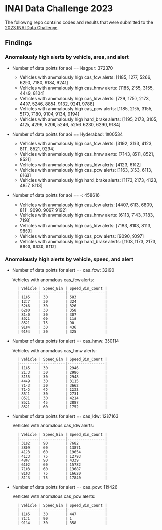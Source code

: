# INAI Data Challenge 2023

The following repo contains codes and results that were submitted to the [2023 INAI Data Challenge](http://www.inai.ai/iraste_nxt/inai-data-analytics-challenge).

## Findings

### Anomalously high alerts by vehicle, area, and alert

- Number of data points for aoi == Nagpur: 372370

    - Vehicles with anomalously high cas_fcw alerts: [1185, 1277, 5266, 6290, 7180, 9184, 9241]
    - Vehicles with anomalously high cas_hmw alerts: [1185, 2155, 3155, 4449, 8104]
    - Vehicles with anomalously high cas_ldw alerts: [729, 1750, 2173, 4407, 5246, 8854, 9132, 9241, 9788]
    - Vehicles with anomalously high cas_pcw alerts: [1185, 2165, 3155, 5170, 7180, 9104, 9134, 9194]
    - Vehicles with anomalously high hard_brake alerts: [1195, 2173, 3105, 4125, 4296, 5206, 5246, 5256, 6230, 6290, 9184]

- Number of data points for aoi == Hyderabad: 1000534

    - Vehicles with anomalously high cas_fcw alerts: [3192, 3193, 4123, 8111, 8521, 9294]
    - Vehicles with anomalously high cas_hmw alerts: [7143, 8511, 8521, 8531]
    - Vehicles with anomalously high cas_ldw alerts: [4123, 6102]
    - Vehicles with anomalously high cas_pcw alerts: [1163, 3163, 6113, 6163]
    - Vehicles with anomalously high hard_brake alerts: [1173, 2173, 4123, 4857, 8113]

- Number of data points for aoi == -: 458616

    - Vehicles with anomalously high cas_fcw alerts: [4407, 6113, 6809, 8111, 9090, 9097, 9192]
	- Vehicles with anomalously high cas_hmw alerts: [6113, 7143, 7183, 7193]
	- Vehicles with anomalously high cas_ldw alerts: [7183, 8103, 8113, 9869]
	- Vehicles with anomalously high cas_pcw alerts: [9090, 9097]
	- Vehicles with anomalously high hard_brake alerts: [1103, 1173, 2173, 6809, 6839, 8113]

### Anomalously high alerts by vehicle, speed, and alert

- Number of data points for alert == cas_fcw: 32190

    Vehicles with anomalous cas_fcw alerts:

        | Vehicle | Speed_Bin | Speed_Bin_Count |
        |---------|-----------|-----------------|
        | 1185    | 30        | 583             |
        | 1277    | 30        | 324             |
        | 5266    | 30        | 326             |
        | 6290    | 30        | 358             |
        | 8140    | 30        | 307             |
        | 8521    | 60        | 118             |
        | 8521    | 75        | 90              |
        | 9184    | 30        | 436             |
        | 9194    | 30        | 325             |

- Number of data points for alert == cas_hmw: 360114

    Vehicles with anomalous cas_hmw alerts:

        | Vehicle | Speed_Bin | Speed_Bin_Count |
        |---------|-----------|-----------------|
        | 1185    | 30        | 2946            |
        | 2173    | 30        | 2986            |
        | 3155    | 30        | 2948            |
        | 4449    | 30        | 3115            |
        | 7143    | 30        | 3662            |
        | 7143    | 45        | 2252            |
        | 8511    | 30        | 2731            |
        | 8521    | 30        | 4214            |
        | 8521    | 45        | 2887            |
        | 8521    | 60        | 1752            |


- Number of data points for alert == cas_ldw: 1287163

    Vehicles with anomalous cas_ldw alerts:

        | Vehicle | Speed_Bin | Speed_Bin_Count |
        |---------|-----------|-----------------|
        | 3192    | 90        | 7682            |
        | 3809    | 60        | 13871           |
        | 4123    | 60        | 19654           |
        | 4123    | 75        | 12793           |
        | 4807    | 90        | 4339            |
        | 6102    | 60        | 15782           |
        | 7103    | 60        | 13687           |
        | 8103    | 75        | 16620           |
        | 8113    | 75        | 17840           |

- Number of data points for alert == cas_pcw: 119426

    Vehicles with anomalous cas_pcw alerts:

        | Vehicle | Speed_Bin | Speed_Bin_Count |
        |---------|-----------|-----------------|
        | 1185    | 30        | 447             |
        | 7171    | 90        | 1               |
        | 9134    | 30        | 358             |

